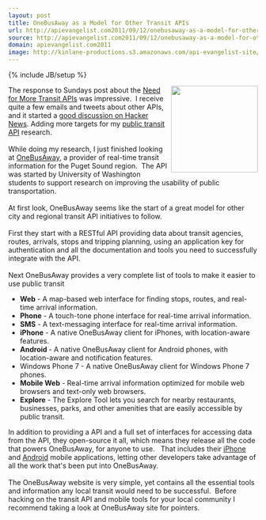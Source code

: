 ```yaml
---
layout: post
title: OneBusAway as a Model for Other Transit APIs
url: http://apievangelist.com2011/09/12/onebusaway-as-a-model-for-other-transit-apis/
source: http://apievangelist.com2011/09/12/onebusaway-as-a-model-for-other-transit-apis/
domain: apievangelist.com2011
image: http://kinlane-productions.s3.amazonaws.com/api-evangelist-site/blog/OneBusAway.png
---
```

{% include JB/setup %}<p>
     <a href="http://onebusaway.org/"><img src="http://kinlane-productions.s3.amazonaws.com/api-evangelist/onebusaway/OneBusAway.png"  width="175" align="right" /></a>The response to Sundays post about the <a title="Need for More Transit APIs" href="http://apievangelist.com/2011/09/11/the-need-for-city-transit-apis/">Need for More Transit APIs</a> was impressive.  I receive quite a few emails and tweets about other APIs, and it started a <a title="good discussion on Hacker News" href="http://news.ycombinator.com/item?id=2984807">good discussion on Hacker News</a>. Adding more targets for my <a title="public transit API" href="http://apievangelist.com/industries/public_transit.php">public transit API</a> research.<br />
     <br />
     While doing my research, I just finished looking at <a href="http://onebusaway.org/">OneBusAway</a>, a provider of real-time transit information for the Puget Sound region.  The API was started by University of Washington students to support research on improving the usability of public transportation.<br />
     <br />
     At first look, OneBusAway seems like the start of a great model for other city and regional transit API initiatives to follow. <br />
     <br />
     First they start with a RESTful API providing data about transit agencies, routes, arrivals, stops and tripping planning, using an application key for authentication and all the documentation and tools you need to successfully integrate with the API.<br />
     <br />
     Next OneBusAway provides a very complete list of tools to make it easier to use public transit
</p>
<ul>
     <li>
          <strong>Web</strong> - A map-based web interface for finding stops, routes, and real-time arrival information.
     </li>
     <li>
          <strong>Phone</strong> - A touch-tone phone interface for real-time arrival information.
     </li>
     <li>
          <strong>SMS</strong> - A text-messaging interface for real-time arrival information.
     </li>
     <li>
          <strong>iPhone</strong> - A native OneBusAway client for iPhones, with location-aware features.
     </li>
     <li>
          <strong>Android </strong>- A native OneBusAway client for Android phones, with location-aware and notification features.
     </li>
     <li>Windows Phone 7 - A native OneBusAway client for Windows Phone 7 phones.
     </li>
     <li>
          <strong>Mobile Web</strong> - Real-time arrival information optimized for mobile web browsers and text-only web browsers.
     </li>
     <li>
          <strong>Explore</strong> - The Explore Tool lets you search for nearby restaurants, businesses, parks, and other amenities that are easily accessible by public transit.
     </li>
</ul>
<p>
     In addition to providing a API and a full set of interfaces for accessing data from the API, they open-source it all, which means they release all the code that powers OneBusAway, for anyone to use.   That includes their <a title="iPhone App" href="http://code.google.com/p/onebusaway-iphone">iPhone</a> and <a title="Android App" href="http://code.google.com/p/seattle-bus-bot/">Android</a> mobile applications, letting other developers take advantage of all the work that's been put into OneBusAway.<br />
     <br />
     The OneBusAway website is very simple, yet contains all the essential tools and information any local transit would need to be successful.  Before hacking on the transit API and mobile tools for your local community I recommend taking a look at OneBusAway site for pointers.
</p>
